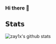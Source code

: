 ### Hi there 👋


## 𝗦𝘁𝗮𝘁𝘀

![zay1x's github stats](https://github-readme-stats.vercel.app/api?username=zay1x&show_icons=true&theme=dracula)
